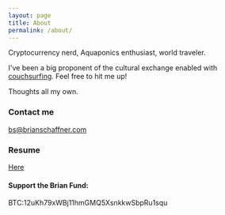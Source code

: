```yaml
---
layout: page
title: About
permalink: /about/
---
```


Cryptocurrency nerd, Aquaponics enthusiast, world traveler.  

I've been a big proponent of the cultural exchange enabled with [couchsurfing](https://www.couchsurfing.com/people/bs25). Feel free to hit me up!

Thoughts all my own.

### Contact me

[bs@brianschaffner.com](mailto:bs@brianschaffner.com)

### Resume
[Here](images/bs-20180418-scrubbed.pdf) 

#### Support the Brian Fund:


BTC:12uKh79xWBj11hmGMQ5XsnkkwSbpRu1squ

